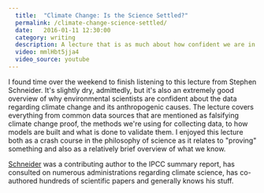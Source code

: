 ```yaml
---
  title:  "Climate Change: Is the Science Settled?"
  permalink: /climate-change-science-settled/
  date:   2016-01-11 12:30:00
  category: writing
  description: A lecture that is as much about how confident we are in the science of climate change as it is about the philosophy of science and how that informs the ways we gathering and understanding data.
  video: mmlHbt5jja4
  video_source: youtube
---
```


I found time over the weekend to finish listening to this lecture from Stephen Schneider. It's slightly dry, admittedly, but it's also an extremely good overview of why environmental scientists are confident about the data regarding climate change and its anthropogenic causes. The lecture covers everything from common data sources that are mentioned as falsifying climate change proof, the methods we're using for collecting data, to how models are built and what is done to validate them. I enjoyed this lecture both as a crash course in the philosophy of science as it relates to "proving" something and also as a relatively brief overview of what we know.

[Schneider](https://en.wikipedia.org/wiki/Stephen_Schneider) was a contributing author to the IPCC summary report, has consulted on numerous administrations regarding climate science, has co-authored hundreds of scientific papers and generally knows his stuff.
